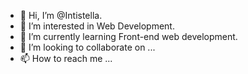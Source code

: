 - 👋 Hi, I’m @Intistella.
- 👀 I’m interested in Web Development.
- 🌱 I’m currently learning Front-end web development. 
- 💞️ I’m looking to collaborate on ...
- 📫 How to reach me ...

<!---
Intistella/Intistella is a ✨ special ✨ repository because its `README.md` (this file) appears on your GitHub profile.
You can click the Preview link to take a look at your changes.
--->
